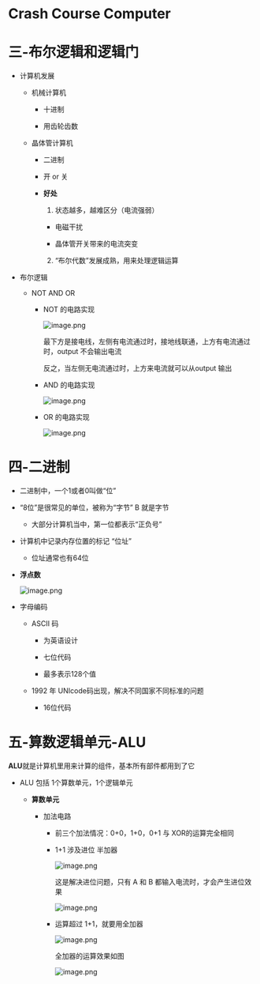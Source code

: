 # Crash Course Computer

# 三-布尔逻辑和逻辑门

- 计算机发展

   - 机械计算机

      - 十进制

      - 用齿轮齿数

   - 晶体管计算机

      - 二进制

      - 开 or 关

      + **好处**

         1. 状态越多，越难区分（电流强弱）

         - 电磁干扰

         - 晶体管开关带来的电流突变

         2. “布尔代数”发展成熟，用来处理逻辑运算

- 布尔逻辑

   - NOT  AND  OR

      - NOT 的电路实现

         ![image.png](./image.png)

         最下方是接电线，左侧有电流通过时，接地线联通，上方有电流通过时，output 不会输出电流

         反之，当左侧无电流通过时，上方来电流就可以从output 输出

      - AND 的电路实现

         ![image.png](./image.png)

      - OR 的电路实现

         ![image.png](./image.png)

# 四-二进制

- 二进制中，一个1或者0叫做“位”

- “8位”是很常见的单位，被称为“字节”   B  就是字节

   - 大部分计算机当中，第一位都表示“正负号”

- 计算机中记录内存位置的标记   “位址”

   - 位址通常也有64位

- **浮点数**

   ![image.png](./image.png)

- 字母编码

   - ASCII 码

      - 为英语设计

      - 七位代码

      - 最多表示128个值

   - 1992 年  UNIcode码出现，解决不同国家不同标准的问题

      - 16位代码

# 五-算数逻辑单元-ALU

**ALU**就是计算机里用来计算的组件，基本所有部件都用到了它

- ALU 包括 1个算数单元，1个逻辑单元

   + **算数单元**

      - 加法电路

         - 前三个加法情况：0+0，1+0，0+1 与 XOR的运算完全相同

         - 1+1 涉及进位   半加器

            ![image.png](./image.png)

            这是解决进位问题，只有 A 和 B 都输入电流时，才会产生进位效果

            ![image.png](./image.png)

         - 运算超过 1+1，就要用全加器

            ![image.png](./image.png)

            全加器的运算效果如图

            ![image.png](./image.png)